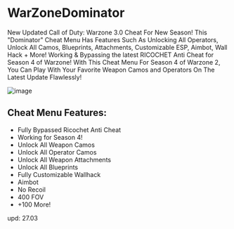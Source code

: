 # WarZoneDominator
New Updated Call of Duty: Warzone 3.0 Cheat For New Season!
This "Dominator" Cheat Menu Has Features Such As Unlocking All Operators, Unlock All Camos, Blueprints, Attachments, Customizable ESP, Aimbot, Wall Hack + More! Working & Bypassing the latest RICOCHET Anti Cheat for Season 4 of Warzone! With This Cheat Menu For Season 4 of Warzone 2, You Can Play With Your Favorite Weapon Camos and Operators On The Latest Update Flawlessly!


![image](https://github.com/asye7sjhnbr/WarZoneD0minator/assets/163637529/af35f8e8-7a8a-4e78-9349-2c31c9a59184)


## Cheat Menu Features:
- Fully Bypassed Ricochet Anti Cheat
- Working for Season 4!
- Unlock All Weapon Camos
- Unlock All Operator Camos
- Unlock All Weapon Attachments
- Unlock All Blueprints
- Fully Customizable Wallhack
- Aimbot
- No Recoil
- 400 FOV
- +100 More!

upd: 27.03
